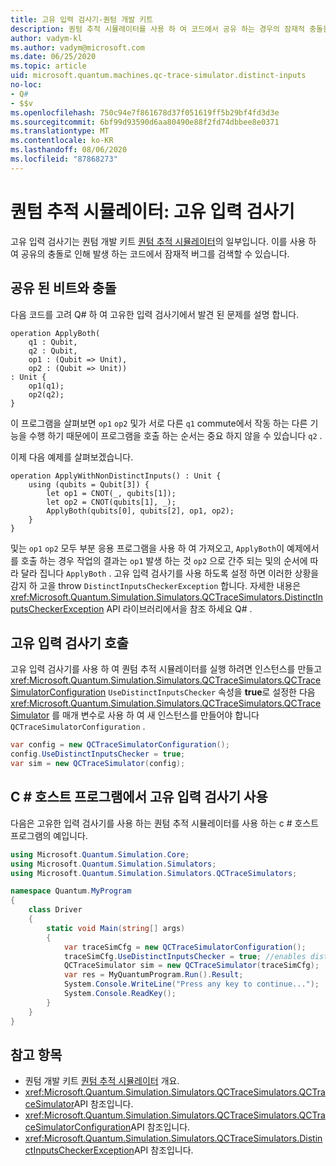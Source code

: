 ```yaml
---
title: 고유 입력 검사기-퀀텀 개발 키트
description: 퀀텀 추적 시뮬레이터를 사용 하 여 코드에서 공유 하는 경우의 잠재적 충돌을 확인 하는 Microsoft QDK 고유 입력 검사기에 대해 알아봅니다 Q# .
author: vadym-kl
ms.author: vadym@microsoft.com
ms.date: 06/25/2020
ms.topic: article
uid: microsoft.quantum.machines.qc-trace-simulator.distinct-inputs
no-loc:
- Q#
- $$v
ms.openlocfilehash: 750c94e7f861678d37f051619ff5b29bf4fd3d3e
ms.sourcegitcommit: 6bf99d93590d6aa80490e88f2fd74dbbee8e0371
ms.translationtype: MT
ms.contentlocale: ko-KR
ms.lasthandoff: 08/06/2020
ms.locfileid: "87868273"
---
```

# <a name="quantum-trace-simulator-distinct-inputs-checker"></a>퀀텀 추적 시뮬레이터: 고유 입력 검사기

고유 입력 검사기는 퀀텀 개발 키트 [퀀텀 추적 시뮬레이터](xref:microsoft.quantum.machines.qc-trace-simulator.intro)의 일부입니다. 이를 사용 하 여 공유의 충돌로 인해 발생 하는 코드에서 잠재적 버그를 검색할 수 있습니다. 

## <a name="conflicts-with-shared-qubits"></a>공유 된 비트와 충돌

다음 코드를 고려 Q# 하 여 고유한 입력 검사기에서 발견 된 문제를 설명 합니다.

```qsharp
operation ApplyBoth(
    q1 : Qubit,
    q2 : Qubit,
    op1 : (Qubit => Unit),
    op2 : (Qubit => Unit))
: Unit {
    op1(q1);
    op2(q2);
}
```

이 프로그램을 살펴보면 `op1` `op2` 및가 서로 다른 `q1` commute에서 작동 하는 다른 기능을 수행 하기 때문에이 프로그램을 호출 하는 순서는 중요 하지 않을 수 있습니다 `q2` . 

이제 다음 예제를 살펴보겠습니다.

```qsharp
operation ApplyWithNonDistinctInputs() : Unit {
    using (qubits = Qubit[3]) {
        let op1 = CNOT(_, qubits[1]);
        let op2 = CNOT(qubits[1], _);
        ApplyBoth(qubits[0], qubits[2], op1, op2);
    }
}
```

및는 `op1` `op2` 모두 부분 응용 프로그램을 사용 하 여 가져오고, `ApplyBoth`이 예제에서를 호출 하는 경우 작업의 결과는 `op1` 발생 하는 것 `op2` 으로 간주 되는 및의 순서에 따라 달라 집니다 `ApplyBoth` . 고유 입력 검사기를 사용 하도록 설정 하면 이러한 상황을 감지 하 고을 throw `DistinctInputsCheckerException` 합니다. 자세한 내용은 <xref:Microsoft.Quantum.Simulation.Simulators.QCTraceSimulators.DistinctInputsCheckerException> API 라이브러리에서을 참조 하세요 Q# .

## <a name="invoking-the-distinct-inputs-checker"></a>고유 입력 검사기 호출

고유 입력 검사기를 사용 하 여 퀀텀 추적 시뮬레이터를 실행 하려면 인스턴스를 만들고 <xref:Microsoft.Quantum.Simulation.Simulators.QCTraceSimulators.QCTraceSimulatorConfiguration> `UseDistinctInputsChecker` 속성을 **true**로 설정한 다음 <xref:Microsoft.Quantum.Simulation.Simulators.QCTraceSimulators.QCTraceSimulator> 를 매개 변수로 사용 하 여 새 인스턴스를 만들어야 합니다 `QCTraceSimulatorConfiguration` . 

```csharp
var config = new QCTraceSimulatorConfiguration();
config.UseDistinctInputsChecker = true;
var sim = new QCTraceSimulator(config);
```

## <a name="using-the-distinct-inputs-checker-in-a-c-host-program"></a>C # 호스트 프로그램에서 고유 입력 검사기 사용

다음은 고유한 입력 검사기를 사용 하는 퀀텀 추적 시뮬레이터를 사용 하는 c # 호스트 프로그램의 예입니다.

```csharp
using Microsoft.Quantum.Simulation.Core;
using Microsoft.Quantum.Simulation.Simulators;
using Microsoft.Quantum.Simulation.Simulators.QCTraceSimulators;

namespace Quantum.MyProgram
{
    class Driver
    {
        static void Main(string[] args)
        {
            var traceSimCfg = new QCTraceSimulatorConfiguration();
            traceSimCfg.UseDistinctInputsChecker = true; //enables distinct inputs checker
            QCTraceSimulator sim = new QCTraceSimulator(traceSimCfg);
            var res = MyQuantumProgram.Run().Result;
            System.Console.WriteLine("Press any key to continue...");
            System.Console.ReadKey();
        }
    }
}
```

## <a name="see-also"></a>참고 항목

- 퀀텀 개발 키트 [퀀텀 추적 시뮬레이터](xref:microsoft.quantum.machines.qc-trace-simulator.intro) 개요.
- <xref:Microsoft.Quantum.Simulation.Simulators.QCTraceSimulators.QCTraceSimulator>API 참조입니다.
- <xref:Microsoft.Quantum.Simulation.Simulators.QCTraceSimulators.QCTraceSimulatorConfiguration>API 참조입니다.
- <xref:Microsoft.Quantum.Simulation.Simulators.QCTraceSimulators.DistinctInputsCheckerException>API 참조입니다.
